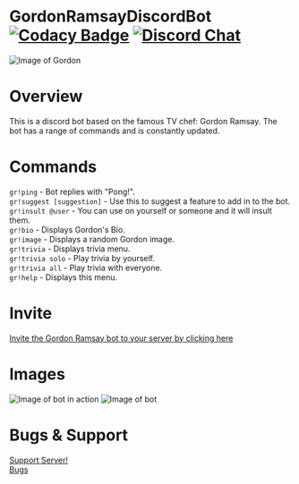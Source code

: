 # GordonRamsayDiscordBot [![Codacy Badge](https://app.codacy.com/project/badge/Grade/32298563e6cb46ae95461d059061a221)](https://www.codacy.com/gh/Arrowerse2001/GordonRamsayDiscordBot/dashboard?utm_source=github.com&amp;utm_medium=referral&amp;utm_content=Arrowerse2001/GordonRamsayDiscordBot&amp;utm_campaign=Badge_Grade) [![Discord Chat](https://img.shields.io/discord/308323056592486420.svg)](https://discord.gg/X7na2Sx)

![Image of Gordon](https://i.pinimg.com/564x/bc/96/a2/bc96a2c878fe6ec50e66749b115ae7fb.jpg)

# Overview
This is a discord bot based on the famous TV chef: Gordon Ramsay. The bot has a range of commands and is constantly updated.

# Commands
`gr!ping` - Bot replies with "Pong!".  
`gr!suggest [suggestion]` - Use this to suggest a feature to add in to the bot.  
``gr!insult @user`` - You can use on yourself or someone and it will insult them.  
``gr!bio`` - Displays Gordon's Bio.  
``gr!image`` - Displays a random Gordon image.  
``gr!trivia`` - Displays trivia menu.  
``gr!trivia solo`` - Play trivia by yourself.  
``gr!trivia all`` - Play trivia with everyone.  
``gr!help`` - Displays this menu.  

# Invite
[Invite the Gordon Ramsay bot to your server by clicking here](https://discord.com/api/oauth2/authorize?client_id=487596701947789322&permissions=67501120&scope=bot)

# Images
![Image of bot in action](https://i.imgur.com/DQAHMjd.png)
![Image of bot](https://i.imgur.com/1dBz09e.png)

# Bugs & Support
[Support Server!](https://discord.gg/X7na2Sx)  
[Bugs](https://github.com/Arrowerse2001/GordonRamsayDiscordBot/issues)
